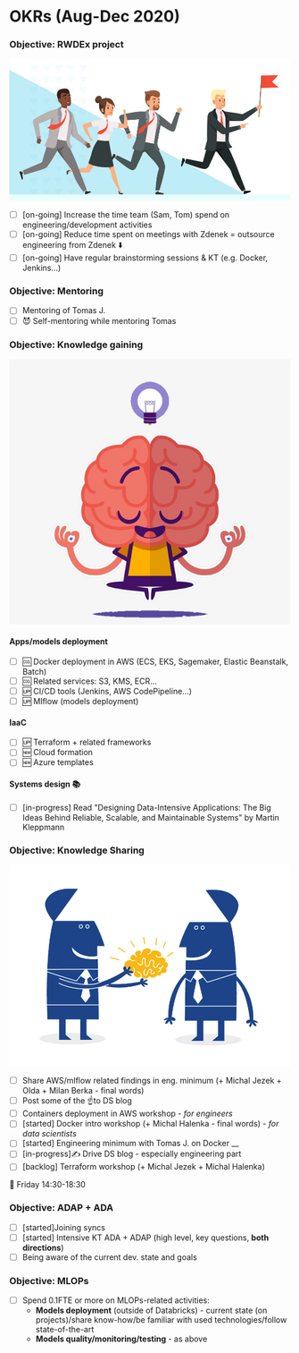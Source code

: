 # OKRs \(Aug-Dec 2020\)

### Objective: RWDEx project

![From left to right: Tom, Nastia, Sam, Jirka :\)  ](../../.gitbook/assets/business-people-running-workers-managers-male-vector-23306068%20%281%29.jpg)

* [ ] \[on-going\] Increase the time team \(Sam, Tom\) spend on engineering/development activities 
* [ ] \[on-going\] Reduce time spent on meetings with Zdenek = outsource engineering from Zdenek ⬇️
* [ ] \[on-going\] Have regular brainstorming sessions & KT \(e.g. Docker, Jenkins...\) 

### Objective: Mentoring 

* [ ] Mentoring of Tomas J.
* [ ] 😈  Self-mentoring while mentoring Tomas

### Objective: Knowledge gaining 

![Me \(or my brain?\) learning happily](../../.gitbook/assets/esi_meditation_lea_181017.jpg)

#### Apps/models deployment

* [ ] 🆒 Docker deployment in AWS \(ECS, EKS, Sagemaker, Elastic Beanstalk, Batch\) 
* [ ] 🆒 Related services: S3, KMS, ECR...
* [ ] 🆙 CI/CD tools \(Jenkins, AWS CodePipeline...\)
* [ ] 🆙 Mlflow \(models deployment\)

#### IaaC 

* [ ] 🆙 Terraform + related frameworks
* [ ] 🆕 Cloud formation 
* [ ] 🆕 Azure templates

#### **Systems design** 📚

* [ ] \[in-progress\] Read "Designing Data-Intensive Applications: The Big Ideas Behind Reliable, Scalable, and Maintainable Systems" by Martin Kleppmann

### Objective: Knowledge Sharing

![Us sharing knowledge](../../.gitbook/assets/whats-the-purpose-of-gaining-knowledge.jpeg)

* [ ] Share AWS/mlflow related findings in eng. minimum \(+ Michal Jezek + Olda + Milan Berka - final words\)
* [ ] Post some of the ☝to DS blog
* [ ] Containers deployment in AWS workshop - _for engineers_
* [ ] \[started\] Docker intro workshop \(+ Michal Halenka - final words\) - _for data scientists_ 
* [ ] \[started\] Engineering minimum with Tomas J. on Docker __
* [ ] \[in-progress\]✍ Drive DS blog - especially engineering part
* [ ] \[backlog\] Terraform workshop \(+ Michal Jezek + Michal Halenka\)

📆 Friday 14:30-18:30 

### Objective: ADAP + ADA

* [ ] \[started\]Joining syncs
* [ ] \[started\] Intensive KT ADA + ADAP \(high level, key questions, **both directions**\) 
* [ ] Being aware of the current dev. state and goals 

### Objective: MLOPs

* [ ] Spend 0.1FTE or more on MLOPs-related activities:
  * **Models deployment** \(outside of Databricks\) - current state \(on projects\)/share know-how/be familiar with used technologies/follow state-of-the-art
  * **Models quality/monitoring/testing** - as above



